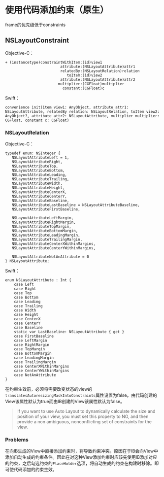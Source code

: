 # 使用代码添加约束（原生）
frame的优先级低于constraints

## NSLayoutConstraint
Objective-C：

    + (instancetype)constraintWithItem:(id)view1
                             attribute:(NSLayoutAttribute)attr1
                             relatedBy:(NSLayoutRelation)relation
                                toItem:(id)view2 
                             attribute:(NSLayoutAttribute)attr2
                            multiplier:(CGFloat)multiplier
                              constant:(CGFloat)c
                              
Swift：

    convenience init(item view1: AnyObject, attribute attr1: NSLayoutAttribute, relatedBy relation: NSLayoutRelation, toItem view2: AnyObject?, attribute attr2: NSLayoutAttribute, multiplier multiplier: CGFloat, constant c: CGFloat)
    
### NSLayoutRelation
Objective-C：

    typedef enum: NSInteger {
       NSLayoutAttributeLeft = 1,
       NSLayoutAttributeRight,
       NSLayoutAttributeTop,
       NSLayoutAttributeBottom,
       NSLayoutAttributeLeading,
       NSLayoutAttributeTrailing,
       NSLayoutAttributeWidth,
       NSLayoutAttributeHeight,
       NSLayoutAttributeCenterX,
       NSLayoutAttributeCenterY,
       NSLayoutAttributeBaseline,
       NSLayoutAttributeLastBaseline = NSLayoutAttributeBaseline,
       NSLayoutAttributeFirstBaseline,
       
       NSLayoutAttributeLeftMargin,
       NSLayoutAttributeRightMargin,
       NSLayoutAttributeTopMargin,
       NSLayoutAttributeBottomMargin,
       NSLayoutAttributeLeadingMargin,
       NSLayoutAttributeTrailingMargin,
       NSLayoutAttributeCenterXWithinMargins,
       NSLayoutAttributeCenterYWithinMargins,
       
       NSLayoutAttributeNotAnAttribute = 0
    } NSLayoutAttribute;

Swift：

    enum NSLayoutAttribute : Int {
        case Left
        case Right
        case Top
        case Bottom
        case Leading
        case Trailing
        case Width
        case Height
        case CenterX
        case CenterY
        case Baseline
        static var LastBaseline: NSLayoutAttribute { get }
        case FirstBaseline
        case LeftMargin
        case RightMargin
        case TopMargin
        case BottomMargin
        case LeadingMargin
        case TrailingMargin
        case CenterXWithinMargins
        case CenterYWithinMargins
        case NotAnAttribute
    }
    
在约束生效前，必须将需要改变状态的view的`translatesAutoresizingMaskIntoConstraints`属性设置为false。由代码创建的View该属性默认为true而由IB创建的View该属性默认为false。
>If you want to use Auto Layout to dynamically calculate the size and position of your view, you must set this property to NO, and then provide a non ambiguous, nonconflicting set of constraints for the view.

### Problems
在向IB生成的View中直接添加约束时，将导致约束冲突。原因在于IB会向View中添加自动生成的约束条件。因此在对这种View添加约束时应该先使用IB添加对应的约束，之后勾选约束的`PlaceHolder`选项，将自动生成的约束在构建时移除。即可使代码添加的约束生效。
